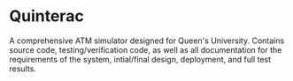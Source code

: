 # Quinterac
A comprehensive ATM simulator designed for Queen's University. Contains source code, testing/verification code, as well as all documentation for the requirements of the system, intial/final design, deployment, and full test results.
